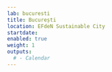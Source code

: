 ```yaml
---
lab: bucuresti
title: București
location: EFdeN Sustainable City 
startdate: 
enabled: true
weight: 1
outputs:
  # - Calendar
---
```


